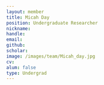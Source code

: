 ```yaml
---
layout: member
title: Micah Day
position: Undergraduate Researcher
nickname: 
handle: 
email: 
github: 
scholar: 
image: /images/team/Micah_day.jpg
cv: 
alum: false
type: Undergrad
---
```

